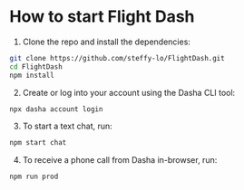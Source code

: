 # How to start Flight Dash

1. Clone the repo and install the dependencies:

```sh
git clone https://github.com/steffy-lo/FlightDash.git
cd FlightDash
npm install
```

2. Create or log into your account using the Dasha CLI tool:

```sh
npx dasha account login
```

3. To start a text chat, run:

```sh
npm start chat
```

4. To receive a phone call from Dasha in-browser, run:

```sh
npm run prod
```
